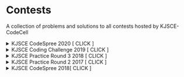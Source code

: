 # Contests

A collection of problems and solutions to all contests hosted by KJSCE-CodeCell


<details><summary>KJSCE CodeSpree 2020  [ CLICK ] </summary>
<p>

- [CSPR2020 Contest Link](https://www.codechef.com/CSPR2020	)

- Problems
  - [Octave Tunes](https://www.codechef.com/CSPR2020/problems/OCTAVE) | [Setter Solution - C++](./KJSC2020/Octave-Tunes/setter.cpp) | [Tester Solution - Python](./KJSC2020/Octave-Tunes/tester.py)
  - [Rabbit Race](https://www.codechef.com/CSPR2020/problems/RRACE) | [Setter Solution - Python](./KJSC2020/Rabbit-Race/setter.py) | [Tester Solution - C++](./KJSC2020/Rabbit-Race/tester.cpp)
  - [Kevin and the Cube](https://www.codechef.com/CSPR2020/problems/KCUBE) | [Setter Solution - Python](./KJSC2020/Kevin-and-the-Cube/setter.py) | [Tester Solution - C++](./KJSC2020/Kevin-and-the-Cube/tester.cpp)
  - [Sherlock and the uncaught Murderer](https://www.codechef.com/CSPR2020/problems/SHER) | [Setter Solution - Python](./KJSC2020/Sherlock-and-the-Uncaught-Murderer/setter.py) | [Tester Solution - C++](./KJSC2020/Sherlock-and-the-Uncaught-Murderer/tester.cpp)
  - [Ice-Cream party](https://www.codechef.com/CSPR2020/problems/ICE) | [Setter Solution - Java](./KJSC2020/Ice-Cream-Party/setter.java) | [Tester Solution - C++](./KJSC2020/Ice-Cream-Party/tester.cpp)
  
</p>
</details>

<details><summary>KJSCE Coding Challenge 2019  [ CLICK ] </summary>
<p>

- [KJSC2019 Contest Link](https://www.codechef.com/KJSC2019)

- Problems
  - [Weirwood age](https://www.codechef.com/KJSC2019/problems/WAGE) | [Setter Solution - Python](./KJSC2019/WEIRWOOD-AGE/setter.py) | [Tester Solution - Java](./KJSC2019/WEIRWOOD-AGE/tester.java)
  - [Ye Re Ye Re Pawase](https://www.codechef.com/KJSC2019/problems/RAIN) | [Setter Solution - Python](./KJSC2019/YE-RE-YE-RE-PAWASE/setter.py) | [Tester Solution - C++](./KJSC2019/YE-RE-YE-RE-PAWASE/tester.cpp)
  - [Akshay and Teacher](https://www.codechef.com/KJSC2019/problems/ATCH) | [Setter Solution - C++](./KJSC2019/AKSHAY-AND-TEACHER/setter.cpp) | [Tester Solution - Python](./KJSC2019/AKSHAY-AND-TEACHER/tester.py)
  - [Justify](https://www.codechef.com/KJSC2019/problems/JFY) | [Setter Solution - Python](./KJSC2019/JUSTIFY/setter.py) | [Tester Solution - C++](./KJSC2019/JUSTIFY/tester.cpp)
  - [Range GCD](https://www.codechef.com/KJSC2019/problems/RGCD) | [Setter Solution - Java](./KJSC2019/RANGE-GCD/setter.java) | [Tester Solution - Python](./KJSC2019/RANGE-GCD/tester.py)
  
</p>
</details>

<details><summary>KJSCE Practice Round 3 2018 [ CLICK ] </summary>
<p>

- [KPR32018 Contest Link](https://www.codechef.com/KPR32018)

- Problems
  - [FIRST](https://www.codechef.com/KPR32018/problems/FRT) | [Setter Solution - Python](./KPR32018/FIRST/setter.py) | [Tester Soltion - C++](./KPR32018/FIRST/tester.cpp)
  - [DESORT](https://www.codechef.com/KPR32018/problems/DSORT) | [Setter Solution - Python](./KPR32018/DESORT/setter.py) | [Tester Soltion - C++](./KPR32018/DESORT/tester.cpp)
  - [CLOCK](https://www.codechef.com/KPR32018/problems/CLOCK) | [Setter Solution - Java](./KPR32018/CLOCK/setter.java) | [Tester Soltion - Python](./KPR32018/CLOCK/tester.py)
  - [MALICIOUS-MUSIC](https://www.codechef.com/KPR32018/problems/MALMU) | [Setter Solution - Python](./KPR32018/MALICIOUS-MUSIC/setter.py) | [Tester Soltion - C++](./KPR32018/MALICIOUS-MUSIC/tester.cpp)
  - [PHOTOGEN](https://www.codechef.com/KPR32018/problems/PHTGEN) | [Setter Solution - Python](./KPR32018/PHOTOGEN/setter.py) | [Tester Soltion - C++](./KPR32018/PHOTOGEN/tester.cpp)

</p>
</details>

<details><summary>KJSCE Practice Round 2 2017 [ CLICK ] </summary>
<p>

- [KCPR2017 Contest Link](https://www.codechef.com/KCPR2017/)

* [XPSORMAC](https://www.codechef.com/KCPR2017/problems/XPSORMAC)
  [Solution](https://github.com/KJSCE-Codecell/KJSCE-Practice-Round-2-Solutions/tree/master/XPSORMAC/)
* [CHAITCAR](https://www.codechef.com/KCPR2017/problems/CHAITCAR)
  [Solution](https://github.com/KJSCE-Codecell/KJSCE-Practice-Round-2-Solutions/tree/master/ChaityaTheCarpenter/)
* [SCON](https://www.codechef.com/KCPR2017/problems/SCON)
  [Solution](https://github.com/KJSCE-Codecell/KJSCE-Practice-Round-2-Solutions/tree/master/SagarAndConundrum/)
* [MINFACT](https://www.codechef.com/KCPR2017/problems/MINFACT)
  [Solution](https://github.com/KJSCE-Codecell/KJSCE-Practice-Round-2-Solutions/tree/master/MinimumFactors/)
* [HOFCARDS](https://www.codechef.com/KCPR2017/problems/HOFCARDS)
  [Solution](https://github.com/KJSCE-Codecell/KJSCE-Practice-Round-2-Solutions/tree/master/HouseOfCards/)
  </p>
  </details>

  <details><summary>KJSCE CodeSpree 2018[ CLICK ] </summary>
<p>

- [KJCS2018 Contest Link](https://www.codechef.com/KJCS2018/)

* [BALANCE](https://www.codechef.com/KJCS2018/problems/BAL)
  [Solution](https://github.com/KJSCE-Codecell/Contests/KPR32018/Balance/)
* [BOOK](https://www.codechef.com/KJCS2018/problems/BOOK)
  [Solution](https://github.com/KJSCE-Codecell/Contests/KPR32018/BOOK/)
* [BOND](https://www.codechef.com/KJCS2018/problems/BOND)
  [Solution](https://github.com/KJSCE-Codecell/Contests/KPR32018/BOND/)
* [LOCAL TRAIN](https://www.codechef.com/KJCS2018/problems/LTR)
  [Solution](https://github.com/KJSCE-Codecell/Contests/KPR32018/LocalTrain/)
* [SIXSTRING](https://www.codechef.com/KJCS2018/problems/SIXSTR)
  [Solution](https://github.com/KJSCE-Codecell/Contests/KPR32018/sixstring)
  </p>
  </details>
